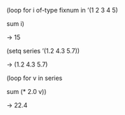  



(loop for i of-type fixnum in ’(1 2 3 4 5) 



sum i) 



→ 15 



(setq series ’(1.2 4.3 5.7)) 



→ (1.2 4.3 5.7) 



(loop for v in series 



sum (\* 2.0 v)) 



→ 22.4 



